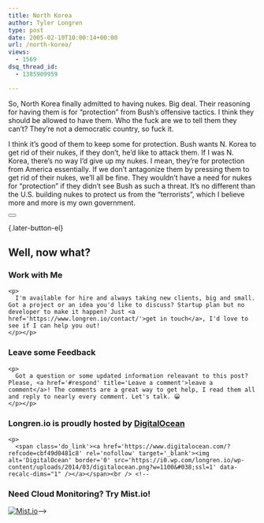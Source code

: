 ```yaml
---
title: North Korea
author: Tyler Longren
type: post
date: 2005-02-10T10:00:14+00:00
url: /north-korea/
views:
  - 1569
dsq_thread_id:
  - 1385909959

---
```

So, North Korea finally admitted to having nukes. Big deal. Their reasoning for having them is for &#8220;protection&#8221; from Bush&#8217;s offensive tactics. I think they should be allowed to have them. Who the fuck are we to tell them they can&#8217;t? They&#8217;re not a democratic country, so fuck it.

I think it&#8217;s good of them to keep some for protection. Bush wants N. Korea to get rid of their nukes, if they don&#8217;t, he&#8217;d like to attack them. If I was N. Korea, there&#8217;s no way I&#8217;d give up my nukes. I mean, they&#8217;re for protection from America essentially. If we don&#8217;t antagonize them by pressing them to get rid of their nukes, we&#8217;ll all be fine. They wouldn&#8217;t have a need for nukes for &#8220;protection&#8221; if they didn&#8217;t see Bush as such a threat. It&#8217;s no different than the U.S. building nukes to protect us from the &#8220;terrorists&#8221;, which I believe more and more is my own government. 

<div class="wpulike wpulike-default " >
  <div class="wp_ulike_general_class wp_ulike_is_not_liked">
    <button type="button"
					aria-label="Like Button"
					data-ulike-id="1748"
					data-ulike-nonce="916626054e"
					data-ulike-type="likeThis"
					data-ulike-template="wpulike-default"
					data-ulike-display-likers="0"
					data-ulike-disable-pophover="0"
					class="wp_ulike_btn wp_ulike_put_image wp_likethis_1748"></button><span class="count-box"></span>
  </div>
</div>

[][1]{.later-button-el}

<div class='what-next'>
  <h2>
    Well, now what?
  </h2>
  
  <div class='hire'>
    <h3>
      Work with Me
    </h3>
    
    <p>
      I'm available for hire and always taking new clients, big and small. Got a project or an idea you'd like to discuss? Startup plan but no developer to make it happen? Just <a href='https://www.longren.io/contact/'>get in touch</a>, I'd love to see if I can help you out!
    </p></p>
  </div>
  
  <div class='hire'>
    <h3>
      Leave some Feedback
    </h3>
    
    <p>
      Got a question or some updated information releavant to this post? Please, <a href='#respond' title='Leave a comment'>leave a comment</a>! The comments are a great way to get help, I read them all and reply to nearly every comment. Let's talk. 😀
    </p></p>
  </div>
  
  <div class='now-what-bottom-ad'>
    <h3>
      Longren.io is proudly hosted by <a href='https://www.digitalocean.com/?refcode=cbf49d0481c8'>DigitalOcean</a>
    </h3>
    
    <p>
      <span class='do_link'><a href='https://www.digitalocean.com/?refcode=cbf49d0481c8' rel='nofollow' target='_blank'><img alt='DigitalOcean' border='0' src='https://i0.wp.com/longren.io/wp-content/uploads/2014/03/digitalocean.png?w=1100&#038;ssl=1' data-recalc-dims="1" /></a></span><br /> <!--

<h3>Need Cloud Monitoring? Try Mist.io!</h3>

<span class='do_link'><a href='http://mist.io/?ref=tyler' rel='nofollow' target='_blank'><img alt='Mist.io' border='0' src='https://i0.wp.com/longren.io/wp-content/uploads/2014/04/mistio.jpg?w=1100&#038;ssl=1' data-recalc-dims="1"></a></span>--></div> </div>

 [1]: #